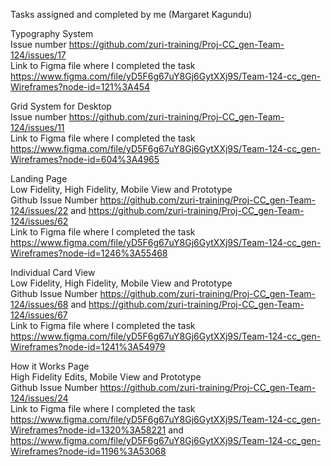 Tasks assigned and completed by me (Margaret Kagundu)

Typography System  <br>
Issue number https://github.com/zuri-training/Proj-CC_gen-Team-124/issues/17  <br>
Link to Figma file where I completed the task  <br>
https://www.figma.com/file/yD5F6g67uY8Gj6GytXXj9S/Team-124-cc_gen-Wireframes?node-id=121%3A454  <br>

Grid System for Desktop  <br>
Issue number https://github.com/zuri-training/Proj-CC_gen-Team-124/issues/11  <br>
Link to Figma file where I completed the task  <br>
https://www.figma.com/file/yD5F6g67uY8Gj6GytXXj9S/Team-124-cc_gen-Wireframes?node-id=604%3A4965  <br>

Landing Page  <br>
Low Fidelity, High Fidelity, Mobile View and Prototype  <br>
Github Issue Number https://github.com/zuri-training/Proj-CC_gen-Team-124/issues/22 and
https://github.com/zuri-training/Proj-CC_gen-Team-124/issues/62  <br>
Link to Figma file where I completed the task  <br>
https://www.figma.com/file/yD5F6g67uY8Gj6GytXXj9S/Team-124-cc_gen-Wireframes?node-id=1246%3A55468  <br>

Individual Card View  <br>
Low Fidelity, High Fidelity, Mobile View and Prototype  <br>
Github Issue Number https://github.com/zuri-training/Proj-CC_gen-Team-124/issues/68 and
https://github.com/zuri-training/Proj-CC_gen-Team-124/issues/67  <br>
Link to Figma file where I completed the task  <br>
https://www.figma.com/file/yD5F6g67uY8Gj6GytXXj9S/Team-124-cc_gen-Wireframes?node-id=1241%3A54979  <br>

How it Works Page  <br>
High Fidelity Edits, Mobile View and Prototype  <br>
Github Issue Number https://github.com/zuri-training/Proj-CC_gen-Team-124/issues/24   <br>
Link to Figma file where I completed the task  <br>
https://www.figma.com/file/yD5F6g67uY8Gj6GytXXj9S/Team-124-cc_gen-Wireframes?node-id=1320%3A58221 and https://www.figma.com/file/yD5F6g67uY8Gj6GytXXj9S/Team-124-cc_gen-Wireframes?node-id=1196%3A53068  <br>
